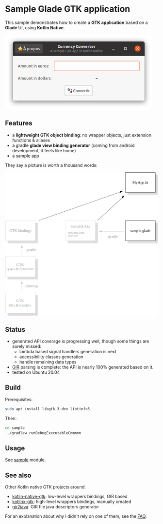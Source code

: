 # Sample Glade GTK application

This sample demonstrates how to create a **GTK application** based on a **Glade** UI, using **Kotlin Native**.

![Screenshot](doc/readme-screenshot.png)

## Features

* a **lightweight GTK object binding**: no wrapper objects, just extension functions & aliases
* a gradle **glade view binding generator** (coming from android development, it feels like home)
* a sample app

They say a picture is worth a thousand words:

![Generator](doc/readme-generator.png)

## Status

* generated API coverage is progressing well, though some things are sorely missed:
  - lambda based signal handlers generation is next
  - accessibility classes generation
  - handle remaining data types
* [GIR](https://gi.readthedocs.io) parsing is complete: the API is nearly 100% generated based on it.
* tested on Ubuntu 20.04

## Build

Prerequisites:

```bash
sudo apt install libgtk-3-dev libtinfo5
```

Then:

```bash
cd sample
../gradlew runDebugExecutableCommon
```

## Usage

See [sample](sample/src/commonMain/kotlin/org/mrlem/gtk/sample) module.

## See also

Other Kotlin native GTK projects around:
* [kotlin-native-gtk](https://github.com/kropp/kotlin-native-gtk): low-level wrappers bindings, GIR based
* [kotlinx-gtk](https://github.com/Doomsdayrs/kotlinx-gtk): high-level wrappers bindings, manually created
* [gir2java](https://github.com/gstreamer-java/gir2java): GIR file java descriptors generator

For an explanation about why I didn't rely on one of them, see the [FAQ](FAQ.md).
